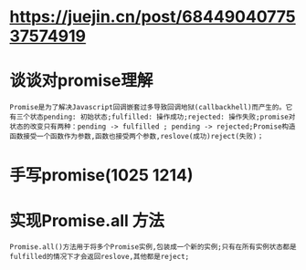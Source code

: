 # https://juejin.cn/post/6844904077537574919
# 谈谈对promise理解
    Promise是为了解决Javascript回调嵌套过多导致回调地狱(callbackhell)而产生的。它有三个状态pending: 初始状态;fulfilled: 操作成功;rejected: 操作失败;promise对状态的改变只有两种：pending -> fulfilled ; pending -> rejected;Promise构造函数接受一个函数作为参数,函数也接受两个参数,reslove(成功)reject(失败)；

# 手写promise(1025 1214)

#  实现Promise.all 方法
    Promise.all()方法用于将多个Promise实例,包装成一个新的实例;只有在所有实例状态都是fulfilled的情况下才会返回reslove,其他都是reject;
